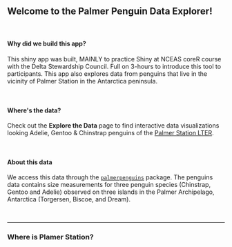 ## Welcome to the Palmer Penguin Data Explorer!

<br>
  
  #### Why did we build this app?
  
  This shiny app was built, MAINLY to practice Shiny at NCEAS coreR course with the Delta Stewardship Council. Full on 3-hours to introduce this tool to participants. This app also explores data from penguins that live in the vicinity of Palmer Station in the Antarctica peninsula. 


<br>
  
  #### Where's the data? 
  
  Check out the **Explore the Data** page to find interactive data visualizations looking Adelie, Gentoo & Chinstrap penguins of the [Palmer Station LTER](https://pallter.marine.rutgers.edu/).

<br>
  
  #### About this data
  We access this data through the [`palmerpenguins`](https://allisonhorst.github.io/palmerpenguins/) package. The penguins data contains size measurements for three penguin species (Chinstrap, Gentoo and Adelie) observed on three islands in the Palmer Archipelago, Antarctica (Torgersen, Biscoe, and Dream).

<br>
  <hr>
  
  
  ### Where is Plamer Station?